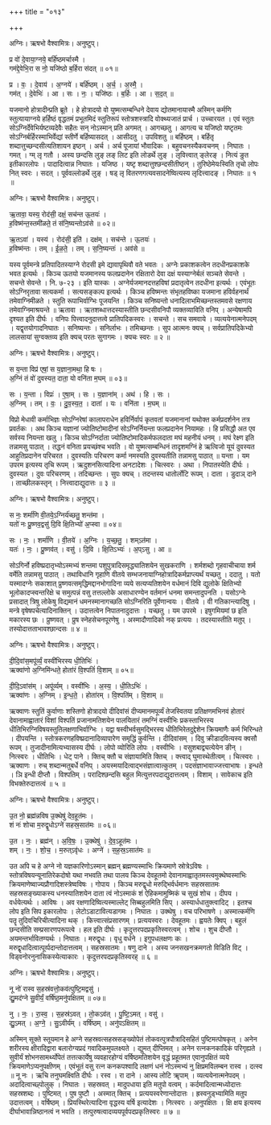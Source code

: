 +++
title = "०१३"

+++


अग्निः। ऋषभो वैश्वामित्रः। अनुष्टुप्।

प्र वो॑ दे॒वाया॒ग्नये॒ बर्हि॑ष्ठमर्चास्मै ।  
गम॑द्दे॒वेभि॒रा स नो॒ यजि॑ष्ठो ब॒र्हिरा स॑दत् ॥ ०१॥

प्र । वः॒ । दे॒वाय॑ । अ॒ग्नये॑ । बर्हि॑ष्ठम् । अ॒र्च॒ । अ॒स्मै॒ ।  
गम॑त् । दे॒वेभिः॑ । आ । सः । नः॒ । यजि॑ष्ठः । ब॒र्हिः । आ । स॒द॒त् ॥

यजमानो होत्रादीन्प्रति ब्रूते । हे होत्रादयो वो युष्मत्सम्बन्धिने देवाय द्योतमानायास्मै अस्मिन् कर्मणि स्तुत्यायाग्नये हर्हिष्ठं वृद्धतमं प्रभूतमिदं स्तुतिरूपं स्तोत्रशस्त्रादि वोक्थ्यजातं प्रार्च । उच्चारयत । एवं स्तुतः सोऽग्निर्देवेभिर्यष्टव्यदेवैः सहैतः सन् नोऽस्मान् प्रति अगमत् । आगच्छतु । आगत्य च यजिष्ठो यष्टृतमः सोऽग्निर्बर्हिरस्माभिर्वेद्यां स्तीर्णे बर्हिष्यासदत् । आसीदतु । उपविशतु ॥ बर्हिष्ठम् । बर्हितृ शब्दात्तुच्छन्दसीत्यतिशायन इष्ठन् । अर्च । अर्च पूजायां भौवादिकः । बहुवचनस्यैकवचनम् । निघातः । गमत् । ग्म् लृ गतौ । अस्य छन्दसि लुङ् लङ् लिट इति लोडर्थे लुङ् । लृवित्त्वात् ङ्लेरङ् । नित्यं ङुत इतीकारलोपः । पादादित्वान्न निघातः । यजिष्ठ । यष्टृ शब्दात्तुश्छन्दसीतीष्ठन् । तुरिष्ठेमेयःस्विति तृचो लोपः नित् स्वरः । सदत् । पूर्ववल्लोडर्थे लुङ् । षड् लृ वितरणगत्यवसादनेष्वित्यस्य लृदित्त्वादङ् । निघातः ॥ १ ॥

अग्निः। ऋषभो वैश्वामित्रः। अनुष्टुप्।

ऋ॒तावा॒ यस्य॒ रोद॑सी॒ दक्षं॒ सच॑न्त ऊ॒तयः॑ ।  
ह॒विष्म॑न्त॒स्तमी॑ळते॒ तं स॑नि॒ष्यन्तोऽव॑से ॥ ०२॥

ऋ॒तऽवा॑ । यस्य॑ । रोद॑सी॒ इति॑ । दक्ष॑म् । सच॑न्ते । ऊ॒तयः॑ ।  
ह॒विष्म॑न्तः । तम् । ई॒ळ॒ते॒ । तम् । स॒नि॒ष्यन्तः॑ । अव॑से ॥

यस्य पूर्वमन्त्रे प्रतिपादितस्याग्ने रोदसी इमे द्यावापृथिवौ वते भवतः । अग्नेः प्रकाशकत्वेन तदधीनप्रकाशके भवत इत्यर्थः । किञ्च ऊतयो यजमानस्य फलप्रदानेन रक्षितारो देवा दक्षं यस्याग्नेर्बलं सञ्चते सेवन्ते । सचन्ते सेवन्ते । नि. ७-२३ । इति यास्कः । अग्नेर्यजमानदत्तहविषां प्रदातृत्वेन तदधीना इत्यर्थः । एवंभूतः सोऽग्निरृतावा सत्यकर्मा । सत्यसङ्कल्प इत्यर्थः । किञ्च हविष्मन्तः संभृतहविष्का यजमाना हविर्वहनार्थं तमेवाग्निमीळते । स्तुति रूपाभिर्वाग्भिः पूजयन्ति । किञ्च सनिष्यन्तो धनादिलाभमिच्छन्तस्तमवसे रक्षणाय तमेवाग्निमाश्रयन्ते ॥ ऋतावा । ऋतशब्धात्तदस्यास्तीति छन्दसीवनिपौ व्यक्तव्याविति वनिप् । अन्येषामपि दृश्यत इति दीर्घः । वनिपः पित्त्वादनुदात्तत्वे प्रातिपदिकस्वरः । सचन्ते । सच समवाये । व्यत्ययेनात्मनेपदम् । यद्वृत्तयोगादनिघातः । सनिष्यन्तः । सनिर्लाभः । तमिच्छन्तः । सुप आत्मनः क्यच् । सर्वप्रातिपदिकेभ्यो लालसायां सुग्वक्तव्य इति क्यच् परतः सुगागमः । क्यचः स्वरः ॥ २ ॥

अग्निः। ऋषभो वैश्वामित्रः। अनुष्टुप्।

स य॒न्ता विप्र॑ एषां॒ स य॒ज्ञाना॒मथा॒ हि षः ।  
अ॒ग्निं तं वो॑ दुवस्यत॒ दाता॒ यो वनि॑ता म॒घम् ॥ ०३॥

सः । य॒न्ता । विप्रः॑ । ए॒षा॒म् । सः । य॒ज्ञाना॑म् । अथ॑ । हि । सः ।  
अ॒ग्निम् । तम् । वः॒ । दु॒व॒स्य॒त॒ । दाता॑ । यः । वनि॑ता । म॒घम् ॥

विप्रो मेधावी कर्माभिज्ञः सोऽग्निरेषां कालापराधेन हविर्निर्वापं कृतवतां यजमानानां यथोक्त कर्मप्रदर्शनेन तत्र प्रवर्तकः । अथ किञ्च यज्ञानां ज्योतिष्टोमादीनां सोऽग्निर्नियन्ता फलप्रदानेन नियामहः । हि प्रसिद्धौ अत एव सर्वस्य नियन्ता खलु । किञ्च सोऽग्निर्दाता ज्योतिष्टोमादिकर्मफलदाता मघं महनीयं धनम् । मघं रेक्ष्ण इति तन्नामसु पाठात् । तद्धनं वनिता प्रयच्छंश्च भवति । वो युष्मत्सम्बन्धिनं तादृशमग्निं हे ऋत्विजो यूयं दुवस्यत आहुतिप्रदानेन परिचरत । दुवस्यतिः परिचरण कर्मा नमस्यति दुवस्यतीति तन्नामसु पाठात् ॥ यन्ता । यम उपरम इत्यस्य तृचि रूपम् । ऋदुशनसित्यादिना अनटादेशः । चित्स्वरः । अथा । निपातस्येति दीर्घः । दुवस्यत । दुवः परिचरणम् । तदिच्छन्तः । सुपः क्यच् । तदन्तस्य धातोर्लोटि रूपम् । दाता । डुदाञ् दाने । ताच्छीलकस्तृन् । नित्त्वादाद्युदात्तः ॥ ३ ॥

अग्निः। ऋषभो वैश्वामित्रः। अनुष्टुप्।

स नः॒ शर्मा॑णि वी॒तये॒ऽग्निर्य॑च्छतु॒ शन्त॑मा ।  
यतो॑ नः प्रु॒ष्णव॒द्वसु॑ दि॒वि क्षि॒तिभ्यो॑ अ॒प्स्वा ॥ ०४॥

सः । नः॒ । शर्मा॑णि । वी॒तये॑ । अ॒ग्निः । य॒च्छ॒तु॒ । शम्ऽत॑मा ।  
यतः॑ । नः॒ । प्रु॒ष्णव॑त् । वसु॑ । दि॒वि । क्षि॒तिऽभ्यः॑ । अ॒प्ऽसु । आ ॥

सोऽगिर्नो हविष्प्रदातृभ्योऽस्मभ्यं शन्तमा पशुपुत्रादिसमृद्ध्यातिशयेन सुखकराणि । शर्मशब्दो गृहवाचीचाया शर्म वर्मेति तन्नामसु पाठात् । तथाविधानि गृहाणि वीतये सम्भजनायाग्निहोत्रादिकर्मप्राप्त्यर्थं यच्छतु । ददातु । यतो यस्मादग्नेः सकाशात् प्रुष्णवत्समृद्धिमद्दानभोगादिना व्यये सत्यप्यतिशयेन वर्धमानं दिवि द्युलोके क्षितिभ्यो भूलोकादप्स्वन्तरिक्षे च समुत्पन्नं वसु तत्तल्लोके असाधारण्येन वर्तमानं धनमा समन्तादुपनति । यसोऽग्नेः प्रसादात् त्रिषु लोकेषु विद्यमानं धमनस्मानागच्छति सोऽग्निरिति पूर्वेणान्वयः । वीतये । वी गतिकान्त्यादिषु । मन्त्रे वृषेषपचेत्यादिनाक्तिन् । उदात्तत्वेन निपातनादुदात्तः । यच्छतु । यम उपरमे । इषुगमियमां छ इति मकारस्य छः । प्रुष्णवत् । प्रुष स्नेहसेचनपूरणेषु । अस्मादौणादिको नक् प्रत्ययः । तदस्यास्तीति मतुप् । तस्योदात्तताभावश्छान्दसः ॥ ४ ॥

अग्निः। ऋषभो वैश्वामित्रः। अनुष्टुप्।

दी॒दि॒वांस॒मपू॑र्व्यं॒ वस्वी॑भिरस्य धी॒तिभिः॑ ।  
ऋक्वा॑णो अ॒ग्निमि॑न्धते॒ होता॑रं वि॒श्पतिं॑ वि॒शाम् ॥ ०५॥

दी॒दि॒ऽवांस॑म् । अपू॑र्व्यम् । वस्वी॑भिः । अ॒स्य॒ । धी॒तिऽभिः॑ ।  
ऋक्वा॑णः । अ॒ग्निम् । इ॒न्ध॒ते॒ । होता॑रम् । वि॒श्पति॑म् । वि॒शाम् ॥

ऋक्वाणः स्तुतिं कुर्वाणाः शस्तिणो होत्रादयो दीदिवांसं दीप्यमानमपूर्व्यं तेजस्वितया प्रतिक्षणमभिनवं होतारं देवानामाह्वातारं विशां विश्पतिं प्रजानामतिशयेन पालयितारं तमग्निं वस्वीभिः प्रकस्ताभिरस्य धीतिभिरग्निविषयस्तुतिलक्षणाभिर्वाग्भिः । यद्वा षस्वीभर्वसुमद्भिरस्य धीतिभिरेतदुद्देशेन क्रियमाणैः कर्म भिरिन्धते । दीपयन्ति । स्तोत्रकरणहविष्प्रदानादिव्यापारेण समृद्धिं कुर्वन्ति । दीदिवांसम् । दिवु क्रीडादवित्यस्य क्वसौ रूपम् । तुजादीनामित्यभ्यासस्य दीर्घः । लोपो व्योरिति लोपः । वस्वीभिः । वसुशबाद्व्यत्येयेन ङीन् । नित्स्वरः । धीतिभिः । धेट् पाने । क्तिच् क्तौ च संज्ञायामिति क्तिच् । क्त्त्वाद् घुमास्थेतीत्वम् । चित्स्वरः । ऋक्वाणः । रुच् शब्दान्मतुबर्धे वनिप् । अयस्मयादित्वाद्भसंज्ञात्वात्कुतम् । पदसंज्ञाभावाज्जत्त्वाभाषः । इन्धते । ञि इन्धी दीप्तौ । विश्पतिम् । परादिश्छन्दसि बहुल मित्युत्तरपदाद्युदात्तत्वम् । विशाम् । सावेकाच इति विभक्तेरुदात्तत्वं ॥ ५ ॥

अग्निः। ऋषभो वैश्वामित्रः। अनुष्टुप्।

उ॒त नो॒ ब्रह्म॑न्नविष उ॒क्थेषु॑ देव॒हूत॑मः ।  
शं नः॑ शोचा म॒रुद्वृ॒धोऽग्ने॑ सहस्र॒सात॑मः ॥ ०६॥

उ॒त । नः॒ । ब्रह्म॑न् । अ॒वि॒षः॒ । उ॒क्थेषु॑ । दे॒व॒ऽहूत॑मः ।  
शम् । नः॒ । शो॒च॒ । म॒रुत्ऽवृ॑धः । अग्ने॑ । स॒ह॒स्र॒ऽसात॑मः ॥

उत अपि च हे अग्ने नो यज्ञकारिणोऽस्मान् ब्रह्मन् ब्रह्मण्यस्माभिः क्रियमाणे स्रोत्रेऽविषः । स्तोत्रविषयन्यूनातिरेकदोषो यथा नभवति तथा पालय किञ्च देवहूतमो देवानामाह्वातृतमस्त्वमुक्थेष्वस्माभिः क्रियमाणेष्वाज्यप्रौगादिशस्त्रेष्वविषः । गोपाय । किञ्च मरुद्वृधो मरुद्भिर्वर्धमानः सहस्रसातमः सहस्रसङ्ख्याकस्य धनस्यातिशयेन दाता त्वं नोऽस्माकं शं ऐहिकमामुष्मिकं च सुखं शोच । दीपय । वर्धयेत्यर्थः । आविषः । अव रक्षणादिष्वित्यस्माल्लेट् सिब्बहुलमिति सिप् । अस्यार्धधातुक्त्वादिट् । इतश्च लोप इति सिप इकारलोपः । लेटोऽडाटावित्यडागमः । निघातः । उक्थेषु । वच परिभाषणे । अस्मात्कर्मणि पतॄ तुदिवचिरिचीत्यादिना थक् । कित्त्वात्संप्रसारणम् । प्रत्ययस्वरः । देवहूतमः । ह्वयतेः क्विप् । बहुलं छन्दसीति सम्प्रसारणपरूपत्वे । हल इति दीर्घः । कृदुत्तरपदप्रकृतिस्वरत्वम् । शोच । शुच दीप्तौ । अयमन्तर्भावितण्यर्थः । निघातः । मरुद्वृधः । वृधु वर्धने । इगुपधलक्षणः कः । मरुद्वृधादित्वात्पूर्व्पदान्तोदात्तत्वम् । सहस्रसातमः । षणु दाने । अस्य जनसखनक्रमगतो विडिति विट् । विड्वनोरनुनासिकस्येत्याकारः । कृदुत्तरपदप्रकृतिस्वरह् ॥ ६ ॥

अग्निः। ऋषभो वैश्वामित्रः। अनुष्टुप्।

नू नो॑ रास्व स॒हस्र॑वत्तो॒कव॑त्पुष्टि॒मद्वसु॑ ।  
द्यु॒मद॑ग्ने सु॒वीर्यं॒ वर्षि॑ष्ठ॒मनु॑पक्षितम् ॥ ०७॥

नु । नः॒ । रा॒स्व॒ । स॒हस्र॑ऽवत् । तो॒कऽव॑त् । पु॒ष्टि॒ऽमत् । वसु॑ ।  
द्यु॒ऽमत् । अ॒ग्ने॒ । सु॒ऽवीर्य॑म् । वर्षि॑ष्ठम् । अनु॑पऽक्षितम् ॥

अस्मिन् सूक्ते स्तूयमान हे अग्ने सहस्रवत्सहस्रसङ्ख्योपेतं तोकवत्पुत्रपौत्रादिसहितं पुष्टिमत्पोषकृत् । अनेन शरीरस्य क्षीरादिद्वारा बलारोग्यप्रदं गवादिकमुपलक्ष्यते । द्युमत् दीप्तिमत् । अनेन रत्नकनकादिकं परिगृह्यते । सुवीर्यं शोभनसामर्थ्योपेतं तत्तत्कार्येषु व्यवहारहोग्यं वर्षिष्ठमतिशयेन वृद्धं प्रहूतमत एवानुपक्षितं व्यये क्रियमाणेऽप्यनुपक्षीणम् । एवंभूतं वसु रत्न कनकपश्वादि लक्षणं धनं नोऽस्मभ्यं नु क्षिप्रमविलम्बन रास्व । दत्स्व ॥ नू नः । ऋचि तनुघमक्ष्विति दीर्घः । रस्व । रा दाने । आस्य लोटि ॠपाम् । व्यत्ययेनात्मनेपदम् । अदादित्वाच्छ्पोलुक् । निघातः । सहस्रवत् । मादुपधाया इति मतुपो वत्वम् । कर्दमादित्वान्मध्योदात्तः सहस्रशब्दः । पुष्टिमत् । पुष पुष्टौ । अस्मात् क्तिच् । प्रत्ययस्वरेणान्तोदात्तः । ह्रस्वनुड्भ्यामिति मतुप उदात्तत्वम् । वर्षिष्ठम् । प्रियस्थिरेत्यादिना वृद्धस्य वर्षि इत्यादेशः । नित्स्वरः । अनुपक्षितः । क्षि क्षय इत्यस्य दीर्घाभावान्निष्ठानत्वं न भवति । तत्पुरुषत्वादव्ययपूर्वपदप्रकृतिस्वरः ॥ ७ ॥